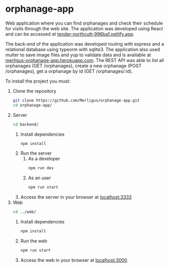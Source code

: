 # orphanage-app
Web application where you can find orphanages and check their schedule for visits through the web site. The application was developed using React and can be accessed at [tender-northcutt-996ba1.netlify.app](https://tender-northcutt-996ba1.netlify.app).

The back-end of the application was developed routing with express and a relational database using typeorm with sqlite3. The application also used multer to save image files and yup to validate data and is available at [merligus-orphanage-app.herokuapp.com](http://merligus-orphanage-app.herokuapp.com). The REST API was able to list all orphanages (GET /orphanages), create a new orphanage (POST /orphanages), get a orphanage by id (GET /orphanages/:id). 

To install the project you must:

1. Clone the repository
   ```sh
   git clone https://github.com/Merligus/orphanage-app.git
   cd orphanage-app/
   ```
2. Server
   ```sh
   cd backend/
   ```
   1. Install dependencies
      ```sh
      npm install
      ```
   2. Run the server
      1. As a developer
         ```sh
         npm run dev
         ```
      2. As an user
         ```sh
         npm run start
         ```
   3. Access the server in your browser at [localhost:3333](http://localhost:3333)
3. Web
   ```sh
   cd ../web/
   ```
   1. Install dependencies
      ```sh
      npm install
      ```
   2. Run the web
      ```sh
      npm run start
      ```
   3. Access the web in your browser at [localhost:3000](http://localhost:3000)
